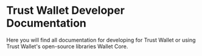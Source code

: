 # Trust Wallet Developer Documentation

Here you will find all documentation for developing for Trust Wallet or using
Trust Wallet's open-source libraries Wallet Core.
